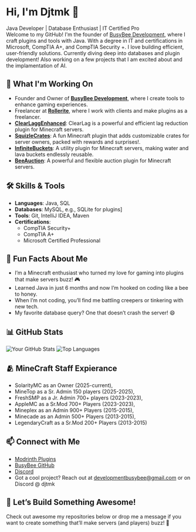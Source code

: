 # Hi, I'm Djtmk 👋

Java Developer | Database Enthusiast | IT Certified Pro  
Welcome to my GitHub! I'm the founder of [BusyBee Development](https://github.com/BusyBee-Development), where I craft plugins and tools with Java. With a degree in IT and certifications in Microsoft, CompTIA A+, and CompTIA Security +. I love building efficient, user-friendly solutions. Currently diving deep into databases and plugin development! Also working on a few projects that I am excited about and the implamentation of AI.

## 🚀 What I'm Working On

- Founder and Owner of **[BusyBee Development](https://github.com/BusyBee-Development)**, where I create tools to enhance gaming experiences.
- Freelancer at **[Rollerite](https://discord.gg/rollerite)**, where I work with clients and make plugins as a freelancer.
- **[ClearLaggEnhanced](https://github.com/BusyBee-Development/ClearLaggEnhanced)**: ClearLag is a powerful and efficient lag reduction plugin for Minecraft servers.
- **[SquizleCrates](https://modrinth.com/plugin/sqizlecrates)**: A fun Minecraft plugin that adds customizable crates for server owners, packed with rewards and surprises!.
- **[InfiniteBuckets](https://modrinth.com/plugin/infinitebuckets)**: A utility plugin for Minecraft servers, making water and lava buckets endlessly reusable.
- **[BeeAuction](https://modrinth.com/plugin/beeauction)**: A powerful and flexible auction plugin for Minecraft servers. 

## 🛠️ Skills & Tools

- **Languages**: Java, SQL
- **Databases**: MySQL, e.g., SQLite for plugins]
- **Tools**: Git, IntelliJ IDEA, Maven
- **Certifications**:  
  - CompTIA Security+  
  - CompTIA A+  
  - Microsoft Certified Professional

## 🐝 Fun Facts About Me

- I’m a Minecraft enthusiast who turned my love for gaming into plugins that make servers buzz! 🎮
- Learned Java in just 6 months and now I’m hooked on coding like a bee to honey.  
- When I’m not coding, you’ll find me battling creepers or tinkering with new tech.  
- My favorite database query? One that doesn’t crash the server! 😄

## 📊 GitHub Stats

![Your GitHub Stats](https://github-readme-stats.vercel.app/api?username=djtmk1&show_icons=true&theme=radical)
![Top Languages](https://github-readme-stats.vercel.app/api/top-langs/?username=djtmk1&layout=compact&theme=radical)

## 🫂 MineCraft Staff Expierance

- SolarityMC as an Owner (2025-current),
- MineTop as a Sr. Admin 150 players (2025-2025),
- FreshSMP as a Jr. Admin 700+ players (2023-2023),
- AppleMC as a Sr.Mod 700+ Players (2023-2023),
- Mineplex as an Admin 900+ Players (2015-2015),
- Minecade as an Admin 500+ Players (2013-2015),
- LegendaryCraft as a Sr.Mod 200+ Players (2013-2015)

## 📫 Connect with Me

- [Modrinth Plugins](https://modrinth.com/organization/busybee-development)
- [BusyBee GitHub](https://github.com/BusyBee-Development)
- [Discord](https://discord.gg/mSG9uPefuP)
- Got a cool project? Reach out at developmentbusybee@gmail.com or on Discord @ djtmk

## 🌟 Let’s Build Something Awesome!

Check out awesome my repositories below or drop me a message if you want to create something that’ll make servers (and players) buzz! 🐝

